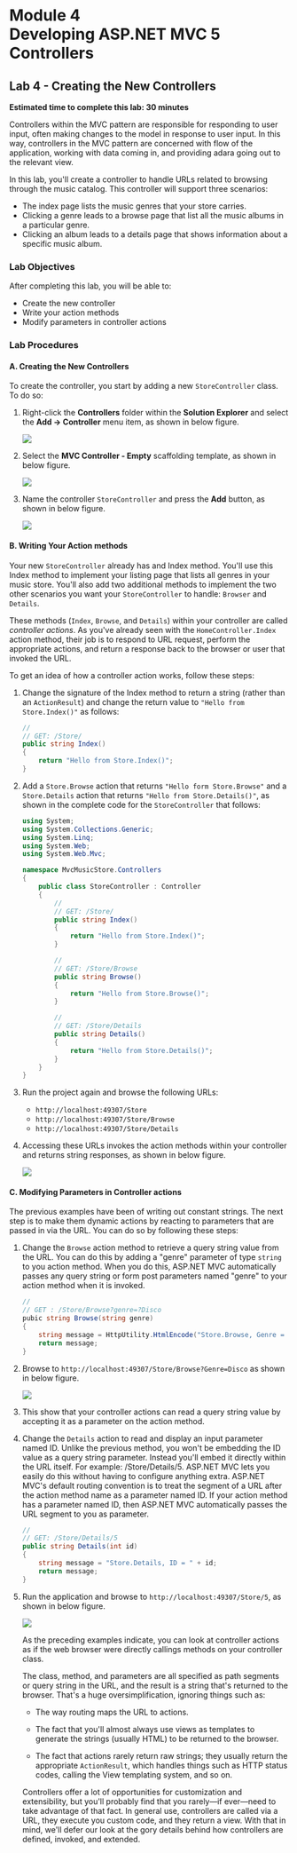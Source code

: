 # Module 4 <br> Developing ASP.NET MVC 5 Controllers

## Lab 4 - Creating the New Controllers

**Estimated time to complete this lab: 30 minutes**

Controllers within the MVC pattern are responsible for responding to user input, often making changes to the model in response to user input. In this way, controllers in the MVC pattern are concerned with flow of the application, working with data coming in, and providing adara going out to the relevant view.

In this lab, you'll create a controller to handle URLs related to browsing through the music catalog. This controller will support three scenarios:
- The index page lists the music genres that your store carries.
- Clicking a genre leads to a browse page that list all the music albums in a particular genre.
- Clicking an album leads to a details page that shows information about a specific music album.

### Lab Objectives

After completing this lab, you will be able to: 
- Create the new controller
- Write your action methods
- Modify parameters in controller actions

### Lab Procedures

#### A. Creating the New Controllers

To create the controller, you start by adding a new `StoreController` class. To do so:

1. Right-click the **Controllers** folder within the **Solution Explorer** and select the **Add &rarr; Controller** menu item, as shown in below figure.

    ![](_/L04-A1.png)

2. Select the **MVC Controller - Empty** scaffolding template, as shown in below figure.

    ![](_/L04-A2.png)

3. Name the controller `StoreController` and press the **Add** button, as shown in below figure.

    ![](_/L04-A3.png)

#### B. Writing Your Action methods

Your new `StoreController` already has and Index method. You'll use this Index method to implement your listing page that lists all genres in your music store. You'll also add two additional methods to implement the two other scenarios you want your `StoreController` to handle: `Browser` and `Details`.

These methods (`Index`, `Browse`, and `Details`) within your controller are called _controller actions_. As you've already seen with the `HomeController.Index` action method, their job is to respond to URL request, perform the appropriate actions, and return a response back to the browser or user that invoked the URL. 

To get an idea of how a controller action works, follow these steps:

1. Change the signature of the Index method to return a string (rather than an `ActionResult`) and change the return value to `"Hello from Store.Index()"` as follows:

    ``` cs
    //
    // GET: /Store/
    public string Index()
    {
        return "Hello from Store.Index()";
    }
    ```
2. Add a `Store.Browse` action that returns `"Hello form Store.Browse"` and a `Store.Details` action that returns `"Hello from Store.Details()"`, as shown in the complete code for the `StoreController` that follows:

    ``` cs
    using System;
    using System.Collections.Generic;
    using System.Linq;
    using System.Web;
    using System.Web.Mvc;

    namespace MvcMusicStore.Controllers
    {
        public class StoreController : Controller
        {
            //
            // GET: /Store/
            public string Index()
            {
                return "Hello from Store.Index()";
            }

            //
            // GET: /Store/Browse
            public string Browse()
            {
                return "Hello from Store.Browse()";
            }

            //
            // GET: /Store/Details
            public string Details()
            {
                return "Hello from Store.Details()";
            }
        }
    }
    ```

3. Run the project again and browse the following URLs:
    - `http://localhost:49307/Store`
    - `http://localhost:49307/Store/Browse`
    - `http://localhost:49307/Store/Details`

4. Accessing these URLs invokes the action methods within your controller and returns string responses, as shown in below figure.

    ![](_/L04-B4.png)

#### C. Modifying Parameters in Controller actions

The previous examples have been of writing out constant strings. The next step is to make them dynamic actions by reacting to parameters that are passed in via the URL. You can do so by following these steps:

1. Change the `Browse` action method to retrieve a  query string value from the URL. You can do this by adding a "genre" parameter of type `string` to you action method. When you do this, ASP.NET MVC automatically passes any query string or form post parameters named "genre" to your action method when it is invoked.

    ``` cs
    //
    // GET : /Store/Browse?genre=?Disco
    pubic string Browse(string genre)
    {
        string message = HttpUtility.HtmlEncode("Store.Browse, Genre = " + genre);
        return message;
    }
    ```

2. Browse to `http://localhost:49307/Store/Browse?Genre=Disco` as shown in below figure.

    ![](_/L04-C2.png)

3. This show that your controller actions can read a query string value by accepting it as a parameter on the action method.

4. Change the `Details` action to read and display an input parameter named ID. Unlike the previous method, you won't be embedding the ID value as a query string parameter. Instead you'll embed it directly within the URL itself. For example: /Store/Details/5. ASP.NET MVC lets you easily do this without having to configure anything extra. ASP.NET MVC's default routing convention is to treat the segment of a URL after the action method name as a parameter named ID. If your action method has a parameter named ID, then ASP.NET MVC automatically passes the URL segment to you as parameter.

    ``` cs
    //
    // GET: /Store/Details/5
    public string Details(int id)
    { 
        string message = "Store.Details, ID = " + id;
        return message;
    }
    ```

5. Run the application and browse to `http://localhost:49307/Store/5`, as shown in below figure.

    ![](_/L04-C5.png)

    As the preceding examples indicate, you can look at controller actions as if the web browser were directly callings methods on your controller class.

    The class, method, and parameters are all specified  as path segments or query string in the URL, and the result is a string that's returned to the browser. That's a huge oversimplification, ignoring things such as:
    
    - The way routing maps the URL to actions.

    - The fact that you'll almost always use views as templates to generate the strings (usually HTML) to be returned to the browser.

    - The fact that actions rarely return raw strings; they usually return the appropriate `ActionResult`, which handles things such as HTTP status codes, calling the View templating system, and so on.

    Controllers offer a lot of opportunities for customization and extensibility, but you'll probably find that you rarely&mdash;if ever&mdash;need to take advantage of that fact. In general use, controllers are called via a URL, they execute you custom code, and they return a view. With that in mind, we'll defer our look at the gory details behind how controllers are defined, invoked, and extended.